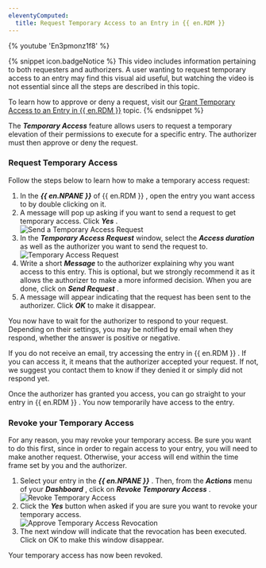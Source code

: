 ```yaml
---
eleventyComputed:
  title: Request Temporary Access to an Entry in {{ en.RDM }}
---
```

{% youtube 'En3pmonz1f8' %}  

{% snippet icon.badgeNotice %} 
This video includes information pertaining to both requesters and authorizers. A user wanting to request temporary access to an entry may find this visual aid useful, but watching the video is not essential since all the steps are described in this topic.  

To learn how to approve or deny a request, visit our [Grant Temporary Access to an Entry in {{ en.RDM }}](/rdm/windows/user-interface/content-area/temporary-access-rdm/grant-temporary-access-to-an-entry/) topic. 
{% endsnippet %}
 
The ***Temporary Access*** feature allows users to request a temporary elevation of their permissions to execute for a specific entry. The authorizer must then approve or deny the request. 

### Request Temporary Access 

Follow the steps below to learn how to make a temporary access request:  

1. In the ***{{ en.NPANE }}*** of {{ en.RDM }} , open the entry you want access to by double clicking on it. 
1. A message will pop up asking if you want to send a request to get temporary access. Click ***Yes*** .  
![Send a Temporary Access Request](/img/en/rdm/windows/RDMWin2059.png) 
1. In the ***Temporary Access Request*** window, select the ***Access duration*** as well as the authorizer you want to send the request to.  
![Temporary Access Request](/img/en/rdm/windows/RDMWin2060.png) 
1. Write a short ***Message*** to the authorizer explaining why you want access to this entry. This is optional, but we strongly recommend it as it allows the authorizer to make a more informed decision. When you are done, click on ***Send Request*** . 
1. A message will appear indicating that the request has been sent to the authorizer. Click ***OK*** to make it disappear. 

You now have to wait for the authorizer to respond to your request. Depending on their settings, you may be notified by email when they respond, whether the answer is positive or negative.  

If you do not receive an email, try accessing the entry in {{ en.RDM }} . If you can access it, it means that the authorizer accepted your request. If not, we suggest you contact them to know if they denied it or simply did not respond yet.  

Once the authorizer has granted you access, you can go straight to your entry in {{ en.RDM }} . You now temporarily have access to the entry.  

### Revoke your Temporary Access 

For any reason, you may revoke your temporary access. Be sure you want to do this first, since in order to regain access to your entry, you will need to make another request. Otherwise, your access will end within the time frame set by you and the authorizer.  

1. Select your entry in the ***{{ en.NPANE }}*** . Then, from the ***Actions*** menu of your ***Dashboard*** , click on ***Revoke Temporary Access*** .  
![Revoke Temporary Access](/img/en/rdm/windows/RDMWin2065.png) 
1. Click the ***Yes*** button when asked if you are sure you want to revoke your temporary access.  
![Approve Temporary Access Revocation](/img/en/rdm/windows/RDMWin2066.png) 
1. The next window will indicate that the revocation has been executed. Click on OK to make this window disappear. 

Your temporary access has now been revoked. 

